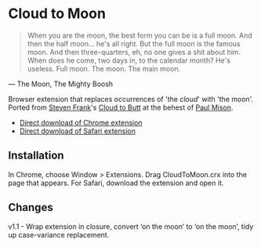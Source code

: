 # Cloud to Moon

> When you are the moon, the best form you can be is a full moon. And then the half moon... he's all right. But the full moon is the famous moon. And then three-quarters, eh, no one gives a shit about him. When does he come, two days in, to the calendar month? He's useless. Full moon. The moon. The main moon. 

— The Moon, The Mighty Boosh

Browser extension that replaces occurrences of 'the *cloud*' with 'the moon'. Ported from [Steven Frank](http://stevenf.com)'s [Cloud to Butt](https://github.com/panicsteve/cloud-to-butt/) at the behest of [Paul Mison](https://twitter.com/blech/status/311644070273490945).

* [Direct download of Chrome extension](https://github.com/benward/cloud-to-moon/blob/master/CloudToMoon.crx?raw=true)
* [Direct download of Safari extension](https://github.com/benward/cloud-to-moon/blob/master/CloudToMoon.safariextz?raw=true)

## Installation

In Chrome, choose Window > Extensions.  Drag CloudToMoon.crx into the page that appears.
For Safari, download the extension and open it.

## Changes

v1.1 - Wrap extension in closure, convert ‘on the moon’ to ‘on the moon’, tidy up case-variance replacement.
